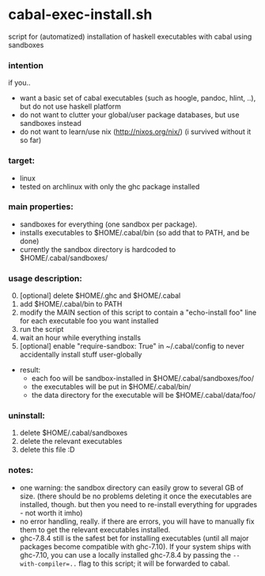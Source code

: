 cabal-exec-install.sh
==================

script for (automatized) installation of haskell executables with cabal using sandboxes

### intention

if you..

- want a basic set of cabal executables (such as hoogle, pandoc, hlint, ..), but do not use haskell platform
- do not want to clutter your global/user package databases, but use sandboxes instead
- do not want to learn/use nix (http://nixos.org/nix/)
  (i survived without it so far)

### target:
- linux
- tested on archlinux with only the ghc package installed

### main properties:
- sandboxes for everything (one sandbox per package).
- installs executables to $HOME/.cabal/bin
  (so add that to PATH, and be done)
- currently the sandbox directory is hardcoded to $HOME/.cabal/sandboxes/

### usage description:
0. [optional] delete $HOME/.ghc and $HOME/.cabal
1. add $HOME/.cabal/bin to PATH
2. modify the MAIN section of this script to contain a "echo-install foo" line for each executable foo you want installed
3. run the script
4. wait an hour while everything installs
5. [optional] enable "require-sandbox: True" in ~/.cabal/config to never
   accidentally install stuff user-globally

  - result:
    - each foo will be sandbox-installed in $HOME/.cabal/sandboxes/foo/
    - the executables will be put in $HOME/.cabal/bin/
    - the data directory for the executable will be $HOME/.cabal/data/foo/

### uninstall:
1. delete $HOME/.cabal/sandboxes
2. delete the relevant executables
3. delete this file :D

### notes:
- one warning: the sandbox directory can easily grow to several GB of size.
  (there should be no problems deleting it once the executables are
   installed, though. but then you need to re-install everything for
   upgrades - not worth it imho)
- no error handling, really. if there are errors, you will have to manually
  fix them to get the relevant executables installed.
- ghc-7.8.4 still is the safest bet for installing executables (until all
  major packages become compatible with ghc-7.10). If your system ships with
  ghc-7.10, you can use a locally installed ghc-7.8.4 by passing the
  `--with-compiler=..` flag to this script; it will be forwarded to cabal.
